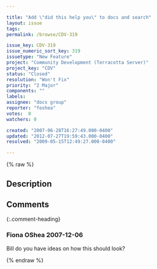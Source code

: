 ```yaml
---

title: "Add \"did this help you\" to docs and search"
layout: issue
tags: 
permalink: /browse/CDV-319

issue_key: CDV-319
issue_numeric_sort_key: 319
issuetype: "New Feature"
project: "Community Development (Terracotta Server)"
project_key: "CDV"
status: "Closed"
resolution: "Won't Fix"
priority: "2 Major"
components: ""
labels: 
assignee: "docs group"
reporter: "foshea"
votes:  0
watchers: 0

created: "2007-06-28T16:27:49.000-0400"
updated: "2012-07-27T19:59:43.000-0400"
resolved: "2009-05-15T12:49:27.000-0400"

---
```




{% raw %}



## Description

<div markdown="1" class="description">



</div>

## Comments


{:.comment-heading}
### **Fiona OShea** <span class="date">2007-12-06</span>

<div markdown="1" class="comment">

Bill do you  have ideas on how this should look?

</div>



{% endraw %}
